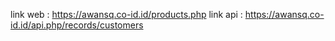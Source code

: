 link web : https://awansq.co-id.id/products.php
link api : https://awansq.co-id.id/api.php/records/customers
